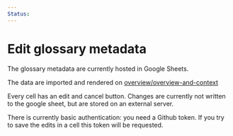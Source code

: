 ```yaml
---
Status:
---
```


# Edit glossary metadata

The glossary metadata are currently hosted in Google Sheets.

The data are imported and rendered on [overview/overview-and-context](../../02_overview/overview-and-context.mdx)

Every cell has an edit and cancel button. Changes are currently not written to the google sheet, but are stored on an external server.

There is currently basic authentication: you need a Github token. If you try to save the edits in a cell this token will be requested.
